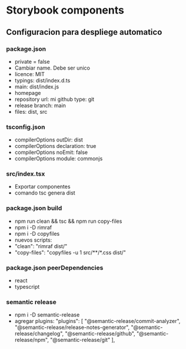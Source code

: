 # Storybook components

## Configuracion para despliege automatico

### package.json

* private = false
* Cambiar name. Debe ser unico
* licence: MIT
* typings: dist/index.d.ts
* main: dist/index.js
* homepage
* repository url: mi github type: git
* release branch: main
* files: dist, src

### tsconfig.json

* compilerOptions outDir: dist
* compilerOptions declaration: true
* compilerOptions noEmit: false
* compilerOptions module: commonjs

### src/index.tsx

* Exportar componentes
* comando tsc genera dist

### package.json build

* npm run clean && tsc && npm run copy-files
* npm i -D rimraf
* npm i -D copyfiles
* nuevos scripts: 
* "clean": "rimraf dist/"
* "copy-files": "copyfiles -u 1 src/**/*.css dist/"

### package.json peerDependencies
* react
* typescript

### semantic release

* npm i -D semantic-release
* agregar plugins: "plugins": [
    "@semantic-release/commit-analyzer",
    "@semantic-release/release-notes-generator",
    "@semantic-release/changelog",
    "@semantic-release/github",
    "@semantic-release/npm",
    "@semantic-release/git"
],
